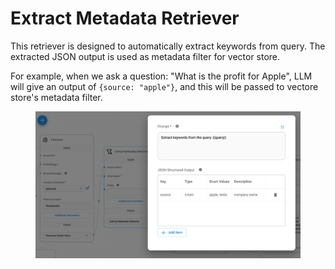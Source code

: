 # Extract Metadata Retriever

This retriever is designed to automatically extract keywords from query. The extracted JSON output is used as metadata filter for vector store.

For example, when we ask a question: "What is the profit for Apple", LLM will give an output of `{source: "apple"}`, and this will be passed to vectore store's metadata filter.

<figure><img src="/assets/image (5) (6).png" alt=""><figcaption></figcaption></figure>

